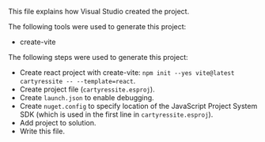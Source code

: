 This file explains how Visual Studio created the project.

The following tools were used to generate this project:
- create-vite

The following steps were used to generate this project:
- Create react project with create-vite: `npm init --yes vite@latest cartyressite -- --template=react`.
- Create project file (`cartyressite.esproj`).
- Create `launch.json` to enable debugging.
- Create `nuget.config` to specify location of the JavaScript Project System SDK (which is used in the first line in `cartyressite.esproj`).
- Add project to solution.
- Write this file.
